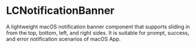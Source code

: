 # LCNotificationBanner
A lightweight macOS notification banner component that supports sliding in from the top, bottom, left, and right sides. It is suitable for prompt, success, and error notification scenarios of macOS App.
